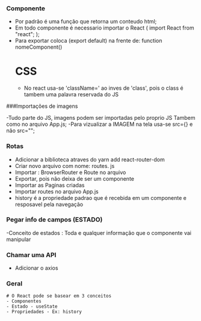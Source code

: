 ### Componente

- Por padrão é uma função que retorna um conteudo html;
- Em todo componente é necessario importar o React ( import React from "react"; );
- Para exportar coloca (export default) na frente de: function nomeComponent()
  # CSS
  - No react usa-se 'className=' ao inves de 'class', pois o class é tambem uma palavra reservada do JS

###Importações de imagens

-Tudo parte do JS, imagens podem ser importadas pelo proprio JS Tambem como no arquivo App.js;
-Para vizualizar a IMAGEM na tela usa-se src={} e não src="";

### Rotas

- Adicionar a biblioteca atraves do yarn add react-router-dom
- Criar novo arquivo com nome: routes. js
- Importar : BrowserRouter e Route no arquivo
- Exportar, pois não deixa de ser um componente
- Importar as Paginas criadas
- Importar routes no arquivo App.js
- history é a propriedade padrao que é recebida em um componente e resposavel pela navegação

### Pegar info de campos (ESTADO)

-Conceito de estados : Toda e qualquer informação que o componente vai manipular

### Chamar uma API

- Adicionar o axios

### Geral

    # O React pode se basear em 3 conceitos
    - Componentes
    - Estado - useState
    - Propriedades - Ex: history
